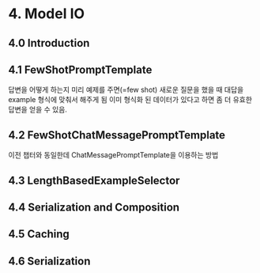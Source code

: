 # 4. Model IO
## 4.0 Introduction
## 4.1 FewShotPromptTemplate
답변을 어떻게 하는지 미리 예제를 주면(=few shot) 새로운 질문을 했을 때 대답을 example 형식에 맞춰서 해주게 됨
이미 형식화 된 데이터가 있다고 하면 좀 더 유효한 답변을 얻을 수 있음.
## 4.2 FewShotChatMessagePromptTemplate
이전 챕터와 동일한데 ChatMessagePromptTemplate을 이용하는 방법
## 4.3 LengthBasedExampleSelector
## 4.4 Serialization and Composition
## 4.5 Caching
## 4.6 Serialization
